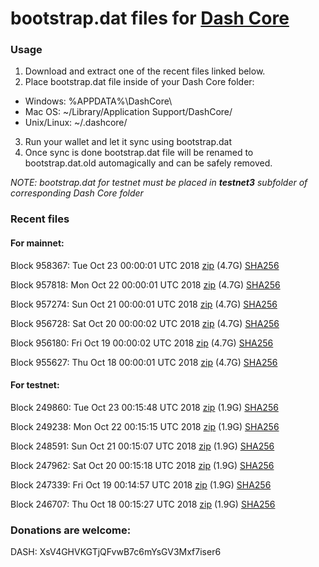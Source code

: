 # bootstrap.dat files for [Dash Core](https://www.dash.org)

### Usage

1. Download and extract one of the recent files linked below.
2. Place bootstrap.dat file inside of your Dash Core folder:
 - Windows: %APPDATA%\DashCore\
 - Mac OS: ~/Library/Application Support/DashCore/
 - Unix/Linux: ~/.dashcore/
3. Run your wallet and let it sync using bootstrap.dat
4. Once sync is done bootstrap.dat file will be renamed to bootstrap.dat.old automagically and can be safely removed.

_NOTE: bootstrap.dat for testnet must be placed in **testnet3** subfolder of corresponding Dash Core folder_

### Recent files

#### For mainnet:

Block 958367: Tue Oct 23 00:00:01 UTC 2018 [zip](https://dash-bootstrap.ams3.digitaloceanspaces.com/mainnet/2018-10-23/bootstrap.dat.zip) (4.7G) [SHA256](https://dash-bootstrap.ams3.digitaloceanspaces.com/mainnet/2018-10-23/sha256.txt)

Block 957818: Mon Oct 22 00:00:01 UTC 2018 [zip](https://dash-bootstrap.ams3.digitaloceanspaces.com/mainnet/2018-10-22/bootstrap.dat.zip) (4.7G) [SHA256](https://dash-bootstrap.ams3.digitaloceanspaces.com/mainnet/2018-10-22/sha256.txt)

Block 957274: Sun Oct 21 00:00:01 UTC 2018 [zip](https://dash-bootstrap.ams3.digitaloceanspaces.com/mainnet/2018-10-21/bootstrap.dat.zip) (4.7G) [SHA256](https://dash-bootstrap.ams3.digitaloceanspaces.com/mainnet/2018-10-21/sha256.txt)

Block 956728: Sat Oct 20 00:00:02 UTC 2018 [zip](https://dash-bootstrap.ams3.digitaloceanspaces.com/mainnet/2018-10-20/bootstrap.dat.zip) (4.7G) [SHA256](https://dash-bootstrap.ams3.digitaloceanspaces.com/mainnet/2018-10-20/sha256.txt)

Block 956180: Fri Oct 19 00:00:02 UTC 2018 [zip](https://dash-bootstrap.ams3.digitaloceanspaces.com/mainnet/2018-10-19/bootstrap.dat.zip) (4.7G) [SHA256](https://dash-bootstrap.ams3.digitaloceanspaces.com/mainnet/2018-10-19/sha256.txt)

Block 955627: Thu Oct 18 00:00:01 UTC 2018 [zip](https://dash-bootstrap.ams3.digitaloceanspaces.com/mainnet/2018-10-18/bootstrap.dat.zip) (4.7G) [SHA256](https://dash-bootstrap.ams3.digitaloceanspaces.com/mainnet/2018-10-18/sha256.txt)


#### For testnet:

Block 249860: Tue Oct 23 00:15:48 UTC 2018 [zip](https://dash-bootstrap.ams3.digitaloceanspaces.com/testnet/2018-10-23/bootstrap.dat.zip) (1.9G) [SHA256](https://dash-bootstrap.ams3.digitaloceanspaces.com/testnet/2018-10-23/sha256.txt)

Block 249238: Mon Oct 22 00:15:15 UTC 2018 [zip](https://dash-bootstrap.ams3.digitaloceanspaces.com/testnet/2018-10-22/bootstrap.dat.zip) (1.9G) [SHA256](https://dash-bootstrap.ams3.digitaloceanspaces.com/testnet/2018-10-22/sha256.txt)

Block 248591: Sun Oct 21 00:15:07 UTC 2018 [zip](https://dash-bootstrap.ams3.digitaloceanspaces.com/testnet/2018-10-21/bootstrap.dat.zip) (1.9G) [SHA256](https://dash-bootstrap.ams3.digitaloceanspaces.com/testnet/2018-10-21/sha256.txt)

Block 247962: Sat Oct 20 00:15:18 UTC 2018 [zip](https://dash-bootstrap.ams3.digitaloceanspaces.com/testnet/2018-10-20/bootstrap.dat.zip) (1.9G) [SHA256](https://dash-bootstrap.ams3.digitaloceanspaces.com/testnet/2018-10-20/sha256.txt)

Block 247339: Fri Oct 19 00:14:57 UTC 2018 [zip](https://dash-bootstrap.ams3.digitaloceanspaces.com/testnet/2018-10-19/bootstrap.dat.zip) (1.9G) [SHA256](https://dash-bootstrap.ams3.digitaloceanspaces.com/testnet/2018-10-19/sha256.txt)

Block 246707: Thu Oct 18 00:15:27 UTC 2018 [zip](https://dash-bootstrap.ams3.digitaloceanspaces.com/testnet/2018-10-18/bootstrap.dat.zip) (1.9G) [SHA256](https://dash-bootstrap.ams3.digitaloceanspaces.com/testnet/2018-10-18/sha256.txt)


### Donations are welcome:

DASH: XsV4GHVKGTjQFvwB7c6mYsGV3Mxf7iser6
